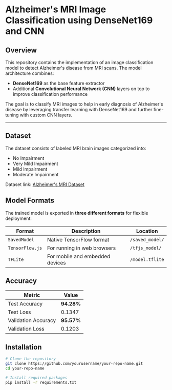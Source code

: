 # Alzheimer's MRI Image Classification using DenseNet169 and CNN

## Overview
This repository contains the implementation of an image classification model to detect Alzheimer's disease from MRI scans. The model architecture combines:
- **DenseNet169** as the base feature extractor
- Additional **Convolutional Neural Network (CNN)** layers on top to improve classification performance

The goal is to classify MRI images to help in early diagnosis of Alzheimer's disease by leveraging transfer learning with DenseNet169 and further fine-tuning with custom CNN layers.



---

## Dataset
The dataset consists of labeled MRI brain images categorized into:
- No Impairment
- Very Mild Impairment
- Mild Impairment
- Moderate Impairment

Dataset link: [Alzheimer's MRI Dataset](https://www.kaggle.com/datasets/lukechugh/best-alzheimer-mri-dataset-99-accuracy/data)

## Model Formats
The trained model is exported in **three different formats** for flexible deployment:

| Format           | Description                          | Location                  |
|------------------|--------------------------------------|---------------------------|
| `SavedModel`     | Native TensorFlow format             | `/saved_model/`           |
| `TensorFlow.js`  | For running in web browsers          | `/tfjs_model/`            |
| `TFLite`         | For mobile and embedded devices      | `/model.tflite`           |

## Accuracy

| Metric              | Value       |
|---------------------|-------------|
| Test Accuracy       | **94.28%**  |
| Test Loss           | 0.1347      |
| Validation Accuracy | **95.57%**  |
| Validation Loss     | 0.1203      |

## Installation

```bash
# Clone the repository
git clone https://github.com/yourusername/your-repo-name.git
cd your-repo-name

# Install required packages
pip install -r requirements.txt
